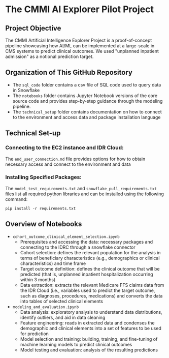 # The CMMI AI Explorer Pilot Project

## **Project Objective**
The CMMI Artificial Intelligence Explorer Project is a proof-of-concept pipeline showcasing how AI/ML can be implemented at a large-scale in CMS systems to predict clinical outcomes. We used "unplanned inpatient admission" as a notional prediction target.

## **Organization of This GitHub Repository**
- The `sql_code` folder contains a csv file of SQL code used to query data in Snowflake
- The `notebooks` folder contains Jupyter Notebook versions of the core source code and provides step-by-step guidance through the modeling pipeline. 
- The `technical_setup` folder contains documentation on how to connect to the environment and access data and package installation language

    
## **Technical Set-up**
### Connecting to the EC2 instance and IDR Cloud:
The `end_user_connection.md` file provides options for how to obtain necessary access and connect to the environment and data
### Installing Specified Packages:
The `model_test_requirements.txt` and `snowflake_pull_requirements.txt` files list all required python libraries and can be installed using the following command: 
```
pip install -r requirements.txt
```

## **Overview of Notebooks**
- `cohort_outcome_clinical_element_selection.ipynb`
    - Prerequisites and accessing the data: necessary packages and connecting to the IDRC through a snowflake connector
    - Cohort selection: defines the relevant population for the analysis in terms of beneficiary characteristics (e.g., demographics or clinical characteristics) and time frame
    - Target outcome definition: defines the clinical outcome that will be predicted (that is, unplanned inpatient hospitalization occurring within 3 months)
    - Data extraction: extracts the relevant Medicare FFS claims data from the IDR Cloud (i.e., variables used to predict the target outcome, such as diagnoses, procedures, medications) and converts the data into tables of selected clinical elements
- `modeling_and_evaluation.ipynb`
    - Data analysis: exploratory analysis to understand data distributions, identify outliers, and aid in data cleaning
    - Feature engineering: reads in extracted data and condenses the demographic and clinical elements into a set of features to be used for prediction
    - Model selection and training: building, training, and fine-tuning of machine learning models to predict clinical outcomes
    - Model testing and evaluation: analysis of the resulting predictions 


